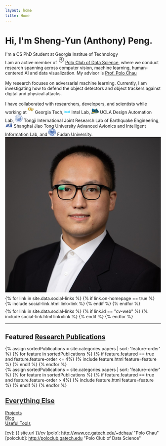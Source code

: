 ```yaml
---
layout: home
title: Home
---
```


<div id ="intro-wrapper" class="l-middle">
	<div id="intro-title-wrapper" class="intro-left">
		<h1 id="intro-title">Hi, I'm Sheng-Yun (Anthony) Peng.</h1>
		<div id="intro-subtitle">
			I'm a CS PhD Student at Georgia Institue of Technology
		</div>
	</div>
	<div class="intro-left">
	<div class="intro-left">
		I am an active member of <img class="intro-logo" style="width: 19px; padding-bottom: 5px;" src="/images/poloclub.png"> <a href="http://poloclub.gatech.edu">Polo Club of Data Science</a>, where we conduct research spanning across computer vision, machine learning, human-centered AI and data visualization. My advisor is <a href="http://www.cc.gatech.edu/~dchau/">Prof. Polo Chau</a>
    </div>
	<div style="height: 1rem"></div>
	<div class="intro-left">
		My research focuses on adversarial machine learning. Currently, I am investigating how to defend the object detectors and object trackers against digital and physical attacks. 
	</div>
	<div style="height: 1rem"></div>
	<div>
		I have collaborated with researchers, developers, and scientists while working at 
        <img class="intro-logo" style="width: 19px; padding-bottom: 5px;" src="/images/gatech.svg"> Georgia Tech, 
        <img class="intro-logo" style="width: 18px; padding-bottom: 3px;" src="/images/intel.svg"> Intel Lab, 
        <img class="intro-logo" style="width: 24px" src="/images/ucla.svg"> UCLA Design Automation Lab, 
        <img class="intro-logo" style="width: 24px;" src="/images/tongji.svg"> Tongji International Joint Research Lab of Earthquake Engineering,
        <img class="intro-logo" style="width: 24px;" src="/images/aaii.png"> Shanghai Jiao Tong University Advanced Avionics and Intelligent Information Lab,
        and <img class="intro-logo" style="width: 24px;" src="/images/fudan.svg"> Fudan University.
	</div>
</div>

<div class="intro-right">
	<img id="intro-image" class="intro-right" src="/images/square.jpeg">
	<div style="height: 0.5rem"></div>
	<div id="intro-image-links" class="intro-right">
		{% for link in site.data.social-links %}
			{% if link.on-homepage == true %}
				{% include social-link.html link=link %}
			{% endif %}
		{% endfor %}
	</div>
	<div style="height: 0.5rem"></div>
	<div id="intro-cv-wrapper" class="intro-right">
		{% for link in site.data.social-links %}
			{% if link.id == "cv-web" %}
				{% include social-link.html link=link %}
			{% endif %}
		{% endfor %}
		<!-- <div id="intro-cv"><a href="/cv">Here's my CV.</a></div> -->
	</div>
	</div>
</div>

<hr class="l-middle home-hr">

<h2 class="feature-title l-middle">
	Featured <a href="/cv#publications">Research Publications</a>
</h2>
<div class="cover-wrapper l-screen">
	{% assign sortedPublications = site.categories.papers | sort: 'feature-order' %}
	{% for feature in sortedPublications %}
		{% if feature.featured == true and feature.feature-order <= 4%}
			    {% include feature.html feature=feature %}
		{% endif %}
	{% endfor %}
</div>
<div class="cover-wrapper l-screen">
	{% assign sortedPublications = site.categories.papers | sort: 'feature-order' %}
	{% for feature in sortedPublications %}
		{% if feature.featured == true and feature.feature-order > 4%}
			    {% include feature.html feature=feature %}
		{% endif %}
	{% endfor %}
</div>


<h2 class="feature-title l-middle">
	<a href="{{ site.url }}/everything-else" style="color: #303030">Everything Else</a>
</h2>
<div id="everything-else" class="l-middle">
	<a href="{{ site.url }}/projects"><div>Projects</div></a>
	<a href="{{ site.url }}/blog"><div>Blog</div></a>
    <a href="{{ site.url }}/useful-tools"><div>Useful Tools</div></a>
</div>


[gt]: http://www.gatech.edu "Georgia Tech"
[cse]: http://cse.gatech.edu "Georgia Tech Computational Science and Engineering"
[coc]: http://www.cc.gatech.edu "Georgia Tech College of Computing"

[cv]: {{ site.url }}/cv
[polo]: http://www.cc.gatech.edu/~dchau/ "Polo Chau"
[poloclub]: http://poloclub.gatech.edu "Polo Club of Data Science"
